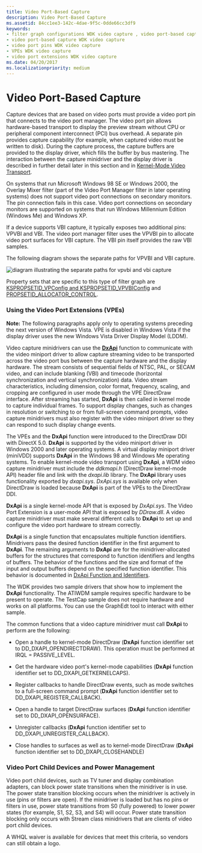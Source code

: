 ```yaml
---
title: Video Port-Based Capture
description: Video Port-Based Capture
ms.assetid: 84cc1ee3-142c-4dae-9f5c-0dde66cc3df9
keywords:
- filter graph configurations WDK video capture , video port-based capture
- video port-based capture WDK video capture
- video port pins WDK video capture
- VPEs WDK video capture
- video port extensions WDK video capture
ms.date: 04/20/2017
ms.localizationpriority: medium
---
```


# Video Port-Based Capture


Capture devices that are based on video ports must provide a video port pin that connects to the video port manager. The video port pin allows hardware-based transport to display the preview stream without CPU or peripheral component interconnect (PCI) bus overhead. A separate pin provides capture capability (for example, when captured video must be written to disk). During the capture process, the capture buffers are provided to the display driver, which fills the buffer by bus mastering. The interaction between the capture minidriver and the display driver is described in further detail later in this section and in [Kernel-Mode Video Transport](https://msdn.microsoft.com/library/windows/hardware/ff568180).

On systems that run Microsoft Windows 98 SE or Windows 2000, the Overlay Mixer filter (part of the Video Port Manager filter in later operating systems) does not support video port connections on secondary monitors. The pin connection fails in this case. Video port connections on secondary monitors are supported on systems that run Windows Millennium Edition (Windows Me) and Windows XP.

If a device supports VBI capture, it typically exposes two additional pins: VPVBI and VBI. The video port manager filter uses the VPVBI pin to allocate video port surfaces for VBI capture. The VBI pin itself provides the raw VBI samples.

The following diagram shows the separate paths for VPVBI and VBI capture.

![diagram illustrating the separate paths for vpvbi and vbi capture](images/video-port-capture.gif)

Property sets that are specific to this type of filter graph are [KSPROPSETID\_VPConfig and KSPROPSETID\_VPVBIConfig](https://msdn.microsoft.com/library/windows/hardware/ff566703) and [PROPSETID\_ALLOCATOR\_CONTROL](https://msdn.microsoft.com/library/windows/hardware/ff567792).

### Using the Video Port Extensions (VPEs)

**Note:** The following paragraphs apply only to operating systems preceding the next version of Windows Vista. VPE is disabled in Windows Vista if the display driver uses the new Windows Vista Driver Display Model (LDDM).

Video capture minidrivers can use the [**DxApi**](https://msdn.microsoft.com/library/windows/hardware/ff557364) function to communicate with the video miniport driver to allow capture streaming video to be transported across the video port bus between the capture hardware and the display hardware. The stream consists of sequential fields of NTSC, PAL, or SECAM video, and can include blanking (VBI) and timecode (horizontal synchronization and vertical synchronization) data. Video stream characteristics, including dimension, color format, frequency, scaling, and cropping are configured in user mode through the VPE DirectDraw interface. After streaming has started, **DxApi** is then called in kernel mode to capture individual frames. To support display changes, such as changes in resolution or switching to or from full-screen command prompts, video capture minidrivers must also register with the video miniport driver so they can respond to such display change events.

The VPEs and the **DxApi** function were introduced to the DirectDraw DDI with DirectX 5.0. **DxApi** is supported by the video miniport driver in Windows 2000 and later operating systems. A virtual display miniport driver (miniVDD) supports **DxApi** in the Windows 98 and Windows Me operating systems. To enable kernel-mode video transport using **DxApi**, a WDM video capture minidriver must include the *ddkmapi.h* (DirectDraw kernel-mode API) header file and link with the *dxapi.lib* library. The **DxApi** library uses functionality exported by *dxapi.sys*. *DxApi.sys* is available only when DirectDraw is loaded because **DxApi** is part of the VPEs to the DirectDraw DDI.

**DxApi** is a single kernel-mode API that is exposed by *DxApi.sys*. The Video Port Extension is a user-mode API that is exposed by *DDraw.dll*. A video capture minidriver must make several different calls to **DxApi** to set up and configure the video port hardware to stream correctly.

**DxApi** is a single function that encapsulates multiple function identifiers. Minidrivers pass the desired function identifier in the first argument to **DxApi**. The remaining arguments to **DxApi** are for the minidriver-allocated buffers for the structures that correspond to function identifiers and lengths of buffers. The behavior of the functions and the size and format of the input and output buffers depend on the specified function identifier. This behavior is documented in [DxApi Function and Identifiers](https://msdn.microsoft.com/library/windows/hardware/ff557393).

The WDK provides two sample drivers that show how to implement the **DxApi** functionality. The ATIWDM sample requires specific hardware to be present to operate. The TestCap sample does not require hardware and works on all platforms. You can use the GraphEdt tool to interact with either sample.

The common functions that a video capture minidriver must call **DxApi** to perform are the following:

-   Open a handle to kernel-mode DirectDraw (**DxApi** function identifier set to DD\_DXAPI\_OPENDIRECTDRAW). This operation must be performed at IRQL = PASSIVE\_LEVEL.

-   Get the hardware video port's kernel-mode capabilities (**DxApi** function identifier set to DD\_DXAPI\_GETKERNELCAPS).

-   Register callbacks to handle DirectDraw events, such as mode switches to a full-screen command prompt (**DxApi** function identifier set to DD\_DXAPI\_REGISTER\_CALLBACK).

-   Open a handle to target DirectDraw surfaces (**DxApi** function identifier set to DD\_DXAPI\_OPENSURFACE).

-   Unregister callbacks (**DxApi** function identifier set to DD\_DXAPI\_UNREGISTER\_CALLBACK).

-   Close handles to surfaces as well as to kernel-mode DirectDraw (**DxApi** function identifier set to DD\_DXAPI\_CLOSEHANDLE)

### Video Port Child Devices and Power Management

Video port child devices, such as TV tuner and display combination adapters, can block power state transitions when the minidriver is in use. The power state transition blocking occurs when the minidriver is actively in use (pins or filters are open). If the minidriver is loaded but has no pins or filters in use, power state transitions from S0 (fully powered) to lower power states (for example, S1, S2, S3, and S4) will occur. Power state transition blocking only occurs with Stream class minidrivers that are clients of video port child devices.

A WHQL waiver is available for devices that meet this criteria, so vendors can still obtain a logo.

 

 




